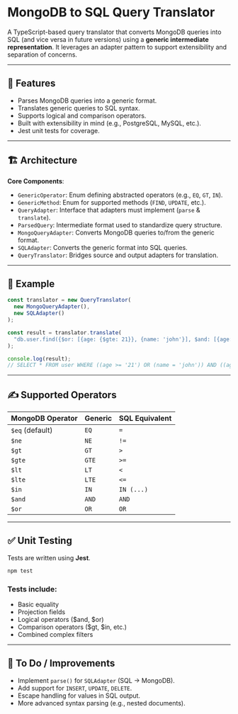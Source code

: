 # MongoDB to SQL Query Translator

A TypeScript-based query translator that converts MongoDB queries into SQL (and vice versa in future versions) using a **generic intermediate representation**. It leverages an adapter pattern to support extensibility and separation of concerns.

---

## 🔧 Features

- Parses MongoDB queries into a generic format.
- Translates generic queries to SQL syntax.
- Supports logical and comparison operators.
- Built with extensibility in mind (e.g., PostgreSQL, MySQL, etc.).
- Jest unit tests for coverage.

---

## 🏗️ Architecture

**Core Components**:

- `GenericOperator`: Enum defining abstracted operators (e.g., `EQ`, `GT`, `IN`).
- `GenericMethod`: Enum for supported methods (`FIND`, `UPDATE`, etc.).
- `QueryAdapter`: Interface that adapters must implement (`parse` & `translate`).
- `ParsedQuery`: Intermediate format used to standardize query structure.
- `MongoQueryAdapter`: Converts MongoDB queries to/from the generic format.
- `SQLAdapter`: Converts the generic format into SQL queries.
- `QueryTranslator`: Bridges source and output adapters for translation.

---

## 🧪 Example

```ts
const translator = new QueryTranslator(
  new MongoQueryAdapter(),
  new SQLAdapter()
);

const result = translator.translate(
  "db.user.find({$or: [{age: {$gte: 21}}, {name: 'john'}], $and: [{age: {$lt: 30}}, {city: 'New York'}]});"
);

console.log(result);
// SELECT * FROM user WHERE ((age >= '21') OR (name = 'john')) AND ((age < '30') AND (city = 'New York'));
```

---

## ✍️ Supported Operators

| MongoDB Operator | Generic | SQL Equivalent |
| ---------------- | ------- | -------------- |
| `$eq` (default)  | `EQ`    | `=`            |
| `$ne`            | `NE`    | `!=`           |
| `$gt`            | `GT`    | `>`            |
| `$gte`           | `GTE`   | `>=`           |
| `$lt`            | `LT`    | `<`            |
| `$lte`           | `LTE`   | `<=`           |
| `$in`            | `IN`    | `IN (...)`     |
| `$and`           | `AND`   | `AND`          |
| `$or`            | `OR`    | `OR`           |

---

## ✅ Unit Testing

Tests are written using **Jest**.

```bash
npm test
```

### Tests include:

- Basic equality
- Projection fields
- Logical operators ($and, $or)
- Comparison operators ($gt, $in, etc.)
- Combined complex filters

---

## 💠 To Do / Improvements

- Implement `parse()` for `SQLAdapter` (SQL → MongoDB).
- Add support for `INSERT`, `UPDATE`, `DELETE`.
- Escape handling for values in SQL output.
- More advanced syntax parsing (e.g., nested documents).
